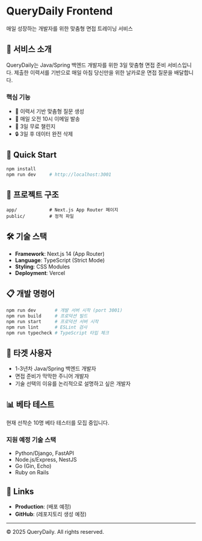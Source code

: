 # QueryDaily Frontend

매일 성장하는 개발자를 위한 맞춤형 면접 트레이닝 서비스

## 🎯 서비스 소개

QueryDaily는 Java/Spring 백엔드 개발자를 위한 3일 맞춤형 면접 준비 서비스입니다.
제출한 이력서를 기반으로 매일 아침 당신만을 위한 날카로운 면접 질문을 배달합니다.

### 핵심 기능
- 📝 이력서 기반 맞춤형 질문 생성
- 📧 매일 오전 10시 이메일 발송
- 🎯 3일 무료 챌린지
- 🔒 3일 후 데이터 완전 삭제

## 🚀 Quick Start

```bash
npm install
npm run dev     # http://localhost:3001
```

## 📁 프로젝트 구조

```
app/            # Next.js App Router 페이지
public/         # 정적 파일
```

## 🛠️ 기술 스택

- **Framework**: Next.js 14 (App Router)
- **Language**: TypeScript (Strict Mode)
- **Styling**: CSS Modules
- **Deployment**: Vercel

## 📋 개발 명령어

```bash
npm run dev       # 개발 서버 시작 (port 3001)
npm run build     # 프로덕션 빌드
npm run start     # 프로덕션 서버 시작
npm run lint      # ESLint 검사
npm run typecheck # TypeScript 타입 체크
```

## 🎯 타겟 사용자

- 1-3년차 Java/Spring 백엔드 개발자
- 면접 준비가 막막한 주니어 개발자
- 기술 선택의 이유를 논리적으로 설명하고 싶은 개발자

## 📊 베타 테스트

현재 선착순 10명 베타 테스터를 모집 중입니다.

### 지원 예정 기술 스택
- Python/Django, FastAPI
- Node.js/Express, NestJS
- Go (Gin, Echo)
- Ruby on Rails

## 🔗 Links

- **Production**: (배포 예정)
- **GitHub**: (레포지토리 생성 예정)

---

© 2025 QueryDaily. All rights reserved.
